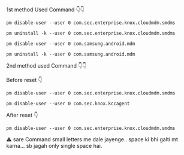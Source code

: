 1st method Used Command 👇👇
```
pm disable-user --user 0 com.sec.enterprise.knox.cloudmdm.smdms
```
```
pm uninstall -k --user 0 com.sec.enterprise.knox.cloudmdm.smdms
```
```
pm disable-user --user 0 com.samsung.android.mdm
```
```
pm uninstall -k --user 0 com.samsung.android.mdm
```
2nd method used Command 👇👇

Before reset 👇
```
pm disable-user --user 0 com.sec.enterprise.knox.cloudmdm.smdms
```
```
pm disable-user --user 0 com.sec.knox.kccagent
```
After reset 👇
```
pm disable-user --user 0 com.sec.enterprise.knox.cloudmdm.smdms
```
⚠️ sare Command small letters me dale jayenge.. space ki bhi galti mt karna... sb jagah only single space hai.
